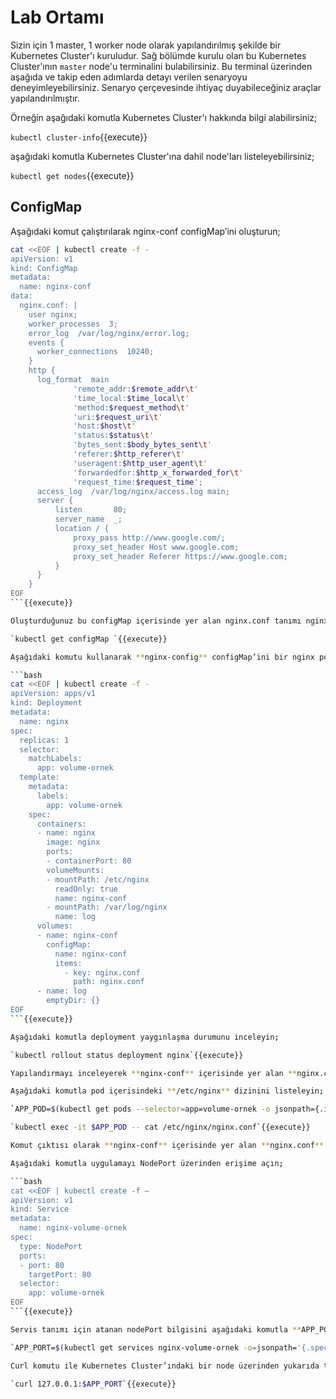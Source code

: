 # Lab Ortamı

Sizin için 1 master, 1 worker node olarak yapılandırılmış şekilde bir Kubernetes Cluster'ı kuruludur. Sağ bölümde kurulu olan bu Kubernetes Cluster'ının `master` node'u terminalini bulabilirsiniz. Bu terminal üzerinden aşağıda ve takip eden adımlarda detayı verilen senaryoyu deneyimleyebilirsiniz. Senaryo çerçevesinde ihtiyaç duyabileceğiniz araçlar yapılandırılmıştır.

Örneğin aşağıdaki komutla Kubernetes Cluster'ı hakkında bilgi alabilirsiniz;

`kubectl cluster-info`{{execute}}

aşağıdaki komutla Kubernetes Cluster'ına dahil node'ları listeleyebilirsiniz;

`kubectl get nodes`{{execute}}

## ConfigMap

Aşağıdaki komut çalıştırılarak nginx-conf configMap’ini oluşturun;

```bash
cat <<EOF | kubectl create -f -
apiVersion: v1
kind: ConfigMap
metadata:
  name: nginx-conf
data:
  nginx.conf: |
    user nginx;
    worker_processes  3;
    error_log  /var/log/nginx/error.log;
    events {
      worker_connections  10240;
    }
    http {
      log_format  main
              'remote_addr:$remote_addr\t'
              'time_local:$time_local\t'
              'method:$request_method\t'
              'uri:$request_uri\t'
              'host:$host\t'
              'status:$status\t'
              'bytes_sent:$body_bytes_sent\t'
              'referer:$http_referer\t'
              'useragent:$http_user_agent\t'
              'forwardedfor:$http_x_forwarded_for\t'
              'request_time:$request_time';
      access_log  /var/log/nginx/access.log main;
      server {
          listen       80;
          server_name  _;
          location / {
              proxy_pass http://www.google.com/;
              proxy_set_header Host www.google.com;
              proxy_set_header Referer https://www.google.com;
          }
      }
    }
EOF
```{{execute}}

Oluşturduğunuz bu configMap içerisinde yer alan nginx.conf tanımı nginx’i Google için bir reverse proxy olarak yapılandıracak şekilde hazırlanmıştır. configMap’in oluştuğunu teyit edin;

`kubectl get configMap `{{execute}}

Aşağıdaki komutu kullanarak **nginx-config** configMap’ini bir nginx pod’una volume olarak bağlayın;

```bash
cat <<EOF | kubectl create -f -
apiVersion: apps/v1
kind: Deployment
metadata:
  name: nginx
spec:
  replicas: 1
  selector:
    matchLabels:
      app: volume-ornek
  template:
    metadata:
      labels:
        app: volume-ornek
    spec:
      containers:
      - name: nginx
        image: nginx
        ports:
        - containerPort: 80
        volumeMounts:
        - mountPath: /etc/nginx
          readOnly: true
          name: nginx-conf
        - mountPath: /var/log/nginx
          name: log
      volumes:
      - name: nginx-conf
        configMap:
          name: nginx-conf
          items:
            - key: nginx.conf
              path: nginx.conf
      - name: log
        emptyDir: {}
EOF 
```{{execute}}

Aşağıdaki komutla deployment yaygınlaşma durumunu inceleyin;

`kubectl rollout status deployment nginx`{{execute}}

Yapılandırmayı inceleyerek **nginx-conf** içerisinde yer alan **nginx.conf**’un pod içerisinde **/etc/nginx** altına bağlandığını teyit edin.

Aşağıdaki komutla pod içerisindeki **/etc/nginx** dizinini listeleyin;

`APP_POD=$(kubectl get pods --selector=app=volume-ornek -o jsonpath={.items..metadata.name})`{{execute}}

`kubectl exec -it $APP_POD -- cat /etc/nginx/nginx.conf`{{execute}}

Komut çıktısı olarak **nginx-conf** içerisinde yer alan **nginx.conf**’un verildiğini teyit edin.

Aşağıdaki komutla uygulamayı NodePort üzerinden erişime açın;

```bash
cat <<EOF | kubectl create -f –
apiVersion: v1
kind: Service
metadata:
  name: nginx-volume-ornek
spec:
  type: NodePort
  ports:
  - port: 80
    targetPort: 80
  selector:
    app: volume-ornek
EOF
```{{execute}}

Servis tanımı için atanan nodePort bilgisini aşağıdaki komutla **APP_PORT** değişkenine atayın;

`APP_PORT=$(kubectl get services nginx-volume-ornek -o=jsonpath='{.spec.ports[0].nodePort}')`{{execute}}

Curl komutu ile Kubernetes Cluster’ındaki bir node üzerinden yukarıda tespit ettiğiniz **APP_PORT**’a bir talep gönderin;

`curl 127.0.0.1:$APP_PORT`{{execute}}
